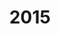 ---
created: '2024-02-28 21:57:27'
description: ''
fname: pub.post.2015
id: w5f9xkbd9d1es5pxsd1cvrz
title: '2015'
updated: '2024-02-29 00:32:33'
---